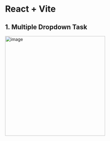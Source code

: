 # React + Vite

## 1. Multiple Dropdown Task
<img width="327" alt="image" src="https://github.com/Dhanarajb/PracticeTaskAtCisco/assets/88299676/2d1971fd-7628-444d-8af0-54bd66f90731">
